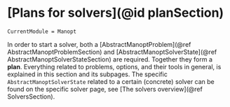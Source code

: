 # [Plans for solvers](@id planSection)

```@meta
CurrentModule = Manopt
```

In order to start a solver, both a [AbstractManoptProblem](@ref AbstractManoptProblemSection) and [AbstractManoptSolverState](@ref AbstractManoptSolverStateSection) are required.
Together they form a __plan__.
Everything related to problems, options, and their tools in general, is explained in this
section and its subpages. The specific `AbstractManoptSolverState` related to a certain (concrete) solver can be
found on the specific solver page, see [The solvers overview](@ref SolversSection).